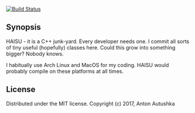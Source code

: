 [![Build Status](https://travis-ci.org/aautushka/haisu.svg?branch=master)](https://travis-ci.org/aautushka/haisu)

## Synopsis

HAISU - it is a C++ junk-yard. Every developer needs one. I commit all sorts of tiny useful (hopefully) classes here. Could this grow into something bigger? Nobody knows.

I habitually use Arch Linux and MacOS for my coding. HAISU would probably compile on these platforms at all times.

## License

Distributed under the MIT license. Copyright (c) 2017, Anton Autushka
